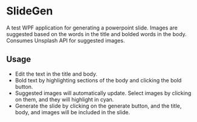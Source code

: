 # SlideGen

A test WPF application for generating a powerpoint slide.
Images are suggested based on the words in the title and bolded words in the body.
Consumes Unsplash API for suggested images.

## Usage

* Edit the text in the title and body. 
* Bold text by highlighting sections of the body and clicking the bold button. 
* Suggested images will automatically update. Select images by clicking on them, and they will highlight in cyan.
* Generate the slide by clicking on the generate button, and the title, body, and images will be included in the slide. 
